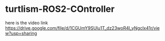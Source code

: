 # turtlism-ROS2-COntroller

here is the video link
https://drive.google.com/file/d/1CGUmY9SUlu1T_dz23woR4l_yNgclx41r/view?usp=sharing
